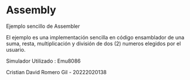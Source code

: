 # Assembly
Ejemplo sencillo de Assembler

El ejemplo es una implementación sencilla en código ensamblador de una suma, resta, multiplicación y división de dos (2) numeros elegidos por el usuario.

Simulador Utilizado : Emu8086

Cristian David Romero Gil - 20222020138
